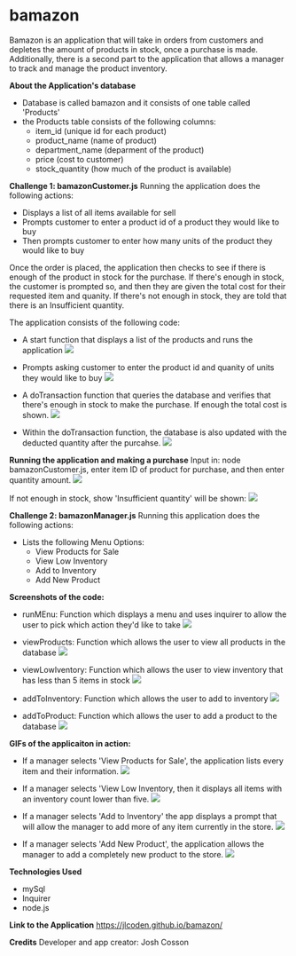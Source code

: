 # bamazon

Bamazon is an application that will take in orders from customers and depletes the amount of products in stock, once a purchase is made. Additionally, there is a second part to the application that allows a manager to track and manage the product inventory.

**About the Application's database**

- Database is called bamazon and it consists of one table called 'Products'
- the Products table consists of the following columns:
  - item_id (unique id for each product)
  - product_name (name of product)
  - department_name (deparment of the product)
  - price (cost to customer)
  - stock_quantity (how much of the product is available)

**Challenge 1: bamazonCustomer.js**
Running the application does the following actions:

- Displays a list of all items available for sell
- Prompts customer to enter a product id of a product they would like to buy
- Then prompts customer to enter how many units of the product they would like to buy

Once the order is placed, the application then checks to see if there is enough of the product in stock for the purchase. If there's enough in stock, the customer is prompted so, and then they are given the total cost for their requested item and quanity. If there's not enough in stock, they are told that there is an Insufficient quantity.

The application consists of the following code:

- A start function that displays a list of the products and runs the application
  ![](bamazonCustomer_start.PNG)

- Prompts asking customer to enter the product id and quanity of units they would like to buy
  ![](bamazonCustomer_prompt.PNG)

- A doTransaction function that queries the database and verifies that there's enough in stock to make the purchase. If enough the total cost is shown.
  ![](bamazonCustomer_showTotalCost.PNG)

- Within the doTransaction function, the database is also updated with the deducted quantity after the purcahse.
  ![](bamazonCustomer_queryDatabase.PNG)

**Running the application and making a purchase**
Input in: node bamazonCustomer.js, enter item ID of product for purchase, and then enter quantity amount.
![](bamazonCustomer.gif)

If not enough in stock, show 'Insufficient quantity' will be shown:
![](notEnoughinStock.gif)

**Challenge 2: bamazonManager.js**
Running this application does the following actions:

- Lists the following Menu Options:
  - View Products for Sale
  - View Low Inventory
  - Add to Inventory
  - Add New Product

**Screenshots of the code:**

- runMEnu: Function which displays a menu and uses inquirer to allow the user to pick which action they'd like to take
  ![](01_runMenu.PNG)

- viewProducts: Function which allows the user to view all products in the database
  ![](02_viewProducts.PNG)

- viewLowIventory: Function which allows the user to view inventory that has less than 5 items in stock
  ![](03_viewProducts.PNG)

- addToInventory: Function which allows the user to add to inventory
  ![](04_addToInventory.PNG)

- addToProduct: Function which allows the user to add a product to the database
  ![](05_addToProduct.PNG)

**GIFs of the applicaiton in action:**

- If a manager selects 'View Products for Sale', the application lists every item and their information.
  ![](viewProductsForSale.gif)

- If a manager selects 'View Low Inventory, then it displays all items with an inventory count lower than five.
  ![](viewLowInventory.gif)

- If a manager selects 'Add to Inventory' the app displays a prompt that will allow the manager to add more of any item currently in the store.
  ![](addToInventory.gif)

- If a manager selects 'Add New Product', the application allows the manager to add a completely new product to the store.
  ![](addNewProduct.gif)

**Technologies Used**

- mySql
- Inquirer
- node.js

**Link to the Application**
https://jlcoden.github.io/bamazon/

**Credits**
Developer and app creator: Josh Cosson
